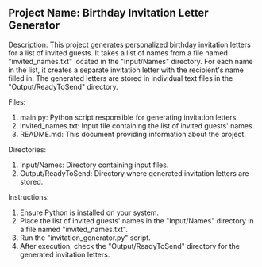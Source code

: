 ## Project Name: Birthday Invitation Letter Generator

Description:
This project generates personalized birthday invitation letters for a list of invited guests. It takes a list of names from a file named "invited_names.txt" located in the "Input/Names" directory. For each name in the list, it creates a separate invitation letter with the recipient's name filled in. The generated letters are stored in individual text files in the "Output/ReadyToSend" directory.

Files:
1. main.py: Python script responsible for generating invitation letters.
2. invited_names.txt: Input file containing the list of invited guests' names.
3. README.md: This document providing information about the project.

Directories:
1. Input/Names: Directory containing input files.
2. Output/ReadyToSend: Directory where generated invitation letters are stored.

Instructions:
1. Ensure Python is installed on your system.
2. Place the list of invited guests' names in the "Input/Names" directory in a file named "invited_names.txt".
3. Run the "invitation_generator.py" script.
4. After execution, check the "Output/ReadyToSend" directory for the generated invitation letters.
